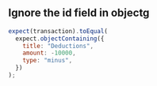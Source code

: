 ## Ignore the id field in objectg

```js
expect(transaction).toEqual(
  expect.objectContaining({
    title: "Deductions",
    amount: -10000,
    type: "minus",
  })
);
```
